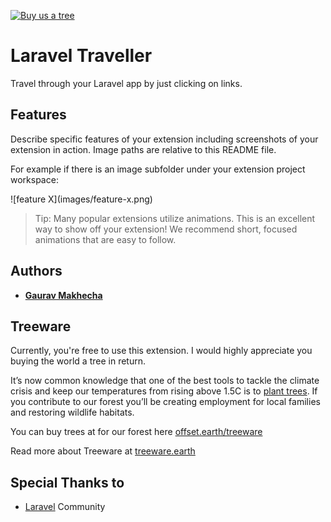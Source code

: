[![Buy us a tree](https://img.shields.io/badge/Buy%20me%20a%20tree-%F0%9F%8C%B3-lightgreen?style=flat-square)](https://plant.treeware.earth/freshbitsweb/laravel-traveller)

# Laravel Traveller

Travel through your Laravel app by just clicking on links.

## Features

Describe specific features of your extension including screenshots of your extension in action. Image paths are relative to this README file.

For example if there is an image subfolder under your extension project workspace:

\!\[feature X\]\(images/feature-x.png\)

> Tip: Many popular extensions utilize animations. This is an excellent way to show off your extension! We recommend short, focused animations that are easy to follow.



## Authors

* [**Gaurav Makhecha**](https://github.com/gauravmak)


## Treeware

Currently, you're free to use this extension. I would highly appreciate you buying the world a tree in return.

It’s now common knowledge that one of the best tools to tackle the climate crisis and keep our temperatures from rising above 1.5C is to <a href="https://www.bbc.co.uk/news/science-environment-48870920">plant trees</a>. If you contribute to our forest you’ll be creating employment for local families and restoring wildlife habitats.

You can buy trees at for our forest here [offset.earth/treeware](https://plant.treeware.earth/freshbitsweb/laravel-traveller)

Read more about Treeware at [treeware.earth](http://treeware.earth)

## Special Thanks to

* [Laravel](https://laravel.com) Community
